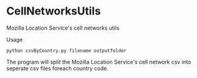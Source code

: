 # CellNetworksUtils
Mozilla Location Service's cell networks utils

Usage
```
python csvByCountry.py filename outputfolder
```

The program will split the Mozilla Location Service's cell network csv into seperate csv files foreach country code.
